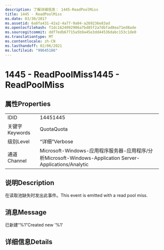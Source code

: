 ```yaml
---
description: 了解详细信息： 1445-ReadPoolMiss
title: 1445 - ReadPoolMiss
ms.date: 03/30/2017
ms.assetid: 6a8fa431-42a2-4a77-9a04-a269236e83ad
ms.openlocfilehash: f1dc1624092906a7bd85f2a7dbfad8ea71ed8ade
ms.sourcegitcommit: ddf7edb67715a5b9a45e3dd44536dabc153c1de0
ms.translationtype: MT
ms.contentlocale: zh-CN
ms.lasthandoff: 02/06/2021
ms.locfileid: "99645186"
---
```

# <a name="1445---readpoolmiss"></a><span data-ttu-id="d75c5-103">1445 - ReadPoolMiss</span><span class="sxs-lookup"><span data-stu-id="d75c5-103">1445 - ReadPoolMiss</span></span>

## <a name="properties"></a><span data-ttu-id="d75c5-104">属性</span><span class="sxs-lookup"><span data-stu-id="d75c5-104">Properties</span></span>  
  
|||  
|-|-|  
|<span data-ttu-id="d75c5-105">ID</span><span class="sxs-lookup"><span data-stu-id="d75c5-105">ID</span></span>|<span data-ttu-id="d75c5-106">1445</span><span class="sxs-lookup"><span data-stu-id="d75c5-106">1445</span></span>|  
|<span data-ttu-id="d75c5-107">关键字</span><span class="sxs-lookup"><span data-stu-id="d75c5-107">Keywords</span></span>|<span data-ttu-id="d75c5-108">Quota</span><span class="sxs-lookup"><span data-stu-id="d75c5-108">Quota</span></span>|  
|<span data-ttu-id="d75c5-109">级别</span><span class="sxs-lookup"><span data-stu-id="d75c5-109">Level</span></span>|<span data-ttu-id="d75c5-110">“详细”</span><span class="sxs-lookup"><span data-stu-id="d75c5-110">Verbose</span></span>|  
|<span data-ttu-id="d75c5-111">通道</span><span class="sxs-lookup"><span data-stu-id="d75c5-111">Channel</span></span>|<span data-ttu-id="d75c5-112">Microsoft-Windows-应用程序服务器-应用程序/分析</span><span class="sxs-lookup"><span data-stu-id="d75c5-112">Microsoft-Windows-Application Server-Applications/Analytic</span></span>|  
  
## <a name="description"></a><span data-ttu-id="d75c5-113">说明</span><span class="sxs-lookup"><span data-stu-id="d75c5-113">Description</span></span>  

 <span data-ttu-id="d75c5-114">在读取池缺失时发出此事件。</span><span class="sxs-lookup"><span data-stu-id="d75c5-114">This event is emitted with a read pool miss.</span></span>  
  
## <a name="message"></a><span data-ttu-id="d75c5-115">消息</span><span class="sxs-lookup"><span data-stu-id="d75c5-115">Message</span></span>  

 <span data-ttu-id="d75c5-116">已新建“%1”</span><span class="sxs-lookup"><span data-stu-id="d75c5-116">Created new '%1'</span></span>  
  
## <a name="details"></a><span data-ttu-id="d75c5-117">详细信息</span><span class="sxs-lookup"><span data-stu-id="d75c5-117">Details</span></span>
